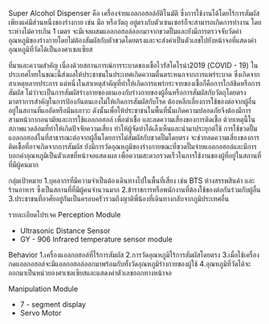 Super Alcohol Dispenser
       คือ เครื่องจ่ายแอลกอฮอล์อัติโนมัติ ซึ่งการใช้งานได้โดยไร้การสัมผัส เพียงแค่มีส่วนหนึ่งของร่างกาย เช่น มือ หรือวัตถุ อยู่ตรงกับตัวเซนเซอร์ก็จะสามารถเกิดการทำงาน โดยระห่างไม่ควรเกิน 1 เมตร จะมีเจลผสมแอลกอฮอล์ออกมาจากขวดปั๊มและยังมีการตรวจจับวัดค่าอุณหภูมิของร่างกายโดยไม่ต้องสัมผัสกับตัวขวดโดยตรงและจะส่งค่าเป็นตัวเลขไปยังหน้าจอที่แสดงค่าอุณหภูมิที่วัดได้เป็นองศาเซลเซียส


ที่มาและความสำคัญ
  เนื่องด้วยสถานการณ์การระบาดของเชื้อไวรัสโคโรน่า2019 (COVID - 19) ในประเทศไทยในขณะนี้ส่งผลให้ประชาชนในประเทศเกิดความตื่นตระหนกจากการแพร่ระบาด ซึ่งเกิดจากสาเหตุหลายประการ แต่หนึ่งในสาเหตุสำคัญที่ทำให้เกิดการแพร่กระจายของเชื้อก็คือการใกล้ชิดหรือการสัมผัส ไม่ว่าจะเป็นการสัมผัสร่างกายของตนเองกับร่างกายของผู้อื่นหรือการสัมผัสกับวัตถุโดยตรง มาตราการสำคัญในการป้องกันตนเองไม่ให้เกิดการสัมผัสกับโรค ต้องหลีกเลี่ยงการใช้ของต่อจากผู้อื่น อยู่ในสถานที่แออัดหรือมีมลภาวะ ดังนั้นเพื่อให้ประชาชนในพื้นที่นั้นเกิดความปลอดภัยจึงต้องมีการสวมหน้ากากอนามัยและการใช้แอลกอฮอล์ เพื่อฆ่าเชื้อ และลดความเสี่ยงของการติดเชื้อ ด้วยเหตุนี้ในสภาพแวดล้อมที่ทำให้เกิดปัจจัยความเสี่ยง ทำให้ผู้จัดทำได้เล็งเห็นและนำมาประยุกต์ใช้ การใช้ขวดปั๊มแอลกอฮอล์ในที่สาธารณะต่อจากผู้อื่นโดยการไม่สัมผัสกับขวดปั๊มโดยตรง จะช่วยลดความเสี่ยงของการติดเชื้อที่อาจเกิดจากการสัมผัส ยังมีการวัดอุณหภูมิของร่างกายขณะที่ขวดปั๊มจ่ายแอลกอฮอล๋และมีการบอกค่าอุณหภูมิเป็นตัวเลขที่หน้าจอแสดงผล เพื่อความสะดวกรวดเร็วในการใช้งานของผู้ที่อยู่ในสถานที่ที่มีผู้คนมาก

กลุ่มเป้าหมาย
1.บุคลากรที่มีความจำเป็นต้องเดินทางไปในพื้นที่เสี่ยง เช่น BTS ห้างสรรพสินค้า และร้านอาหาร ซึ่งเป็นสถานที่ที่มีผู้คนจำนวนมาก
2.ข้าราชการหรือพนักงานที่ต้องใช้ของต่อกันร่วมกับผู้อื่น
3.ประชาชนที่อาศัยอยู่กันเป็นครอบครัวรวมถึงญาติพี่น้องที่เดินทางกลับจากภูมิประเทศอื่น

รายละเอียดโปรเจค
Perception Module
- Ultrasonic Distance Sensor  
- GY - 906 Infrared temperature sensor module

Behavior
1.เครื่องแอลกอฮอล์ที่ไร้การสัมผัส
2.การวัดอุณหภูมิไร้การสัมผัสโดยตรง
3.เมื่อใช้เครื่องกดแอลกอฮอล์จะมีแอลกอฮอล์ออกมาพร้อมกับทั้งวัดอุณหภูมิร่างกายของผู้ใช้
4.อุณหภูมิที่วัดได้จะออกมาเป็นหน่วยองศาเซลเซียสและแสดงค่าตัวเลขออกทางหน้าจอ

Manipulation Module
- 7 - segment display
- Servo Motor





